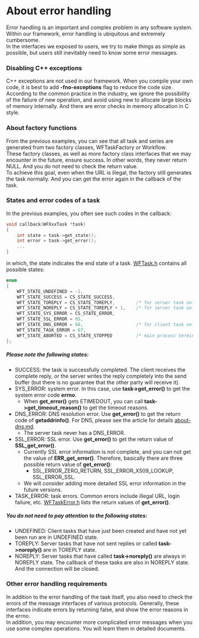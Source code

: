 # About error handling

Error handling is an important and complex problem in any software system. Within our framework, error handling is ubiquitous and extremely cumbersome.   
In the interfaces we exposed to users, we try to make things as simple as possible, but users still inevitably need to know some error messages.

### Disabling C++ exceptions

C++ exceptions are not used in our framework. When you compile your own code, it is best to add **-fno-exceptions** flag to reduce the code size.   
According to the common practice in the industry, we ignore the possibility of the failure of new operation, and avoid using new to allocate large blocks of memory internally. And there are error checks in memory allocation in C style.

### About factory functions

From the previous examples, you can see that all task and series are generated from two factory classes, WFTaskFactory or Workflow.   
These factory classes, as well as more factory class interfaces that we may encounter in the future, ensure success. In other words, they never return NULL. And you do not need to check the return value.   
To achieve this goal, even when the URL is illegal, the factory still generates the task normally. And you can get the error again in the callback of the task.

### States and error codes of a task

In the previous examples, you often see such codes in the callback:

~~~cpp
void callback(WFXxxTask *task)
{
    int state = task->get_state();
    int error = task->get_error();
    ...
}
~~~

in which, the state indicates the end state of a task. [WFTask.h](../src/factory/WFTask.h) contains all possible states:

~~~cpp
enum
{
    WFT_STATE_UNDEFINED = -1,
    WFT_STATE_SUCCESS = CS_STATE_SUCCESS,
    WFT_STATE_TOREPLY = CS_STATE_TOREPLY,        /* for server task only */
    WFT_STATE_NOREPLY = CS_STATE_TOREPLY + 1,    /* for server task only */
    WFT_STATE_SYS_ERROR = CS_STATE_ERROR,
    WFT_STATE_SSL_ERROR = 65,
    WFT_STATE_DNS_ERROR = 66,                    /* for client task only */
    WFT_STATE_TASK_ERROR = 67,
    WFT_STATE_ABORTED = CS_STATE_STOPPED         /* main process terminated */
};
~~~

##### Please note the following states:

* SUCCESS: the task is successfully completed. The client receives the complete reply, or the server writes the reply completely into the send buffer (but there is no guarantee that the other party will receive it).
* SYS\_ERROR: system error. In this case, use **task->get\_error()** to get the system error code **errno**.
  * When **get\_error()** gets ETIMEDOUT, you can call **task->get\_timeout\_reason()** to get the timeout reasons.
* DNS\_ERROR: DNS resolution error. Use **get\_error()** to get the return code of **getaddrinfo()**. For DNS, please see the article for details [about-dns.md](./about-dns.md). 
  * The server task never has a DNS\_ERROR.
* SSL\_ERROR: SSL error. Use **get\_error()** to get the return value of **SSL\_get\_error()**.
  * Currently SSL error information is not complete, and you can not get the value of **ERR\_get\_error()**. Therefore, basically there are three possible return value of **get\_error()**:
    * SSL\_ERROR\_ZERO\_RETURN, SSL\_ERROR\_X509\_LOOKUP, SSL\_ERROR\_SSL.
  * We will consider adding more detailed SSL error information in the future versions.
* TASK\_ERROR: task errors. Common errors include illegal URL, login failure, etc. [WFTaskError.h](../src/factory/WFTaskError.h) lists the return values of **get\_error()**.

##### You do not need to pay attention to the following states:

* UNDEFINED: Client tasks that have just been created and have not yet been run are in UNDEFINED state.
* TOREPLY: Server tasks that have not sent replies or called **task->noreply()** are in TOREPLY state.
* NOREPLY: Server tasks that have called **task->noreply()** are always in NOREPLY state. The callback of these tasks are also in NOREPLY state. And the connection will be closed.

### Other error handling requirements

In addition to the error handling of the task itself, you also need to check the errors of the message interfaces of various protocols. Generally, these interfaces indicate errors by returning false, and show the error reasons in the errno.   
In addition, you may encounter more complicated error messages when you use some complex operations. You will learn them in detailed documents.